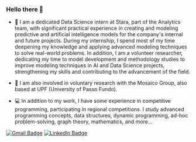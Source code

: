 ### Hello there 👋

- &#x1F3B2; I am a dedicated Data Science intern at Stara, part of the Analytics team, with significant practical experience in creating and modeling predictive and artificial intelligence models for the company's internal and future projects. During my internship, I spend most of my time deepening my knowledge and applying advanced modeling techniques to solve real-world problems. In addition, I am a volunteer researcher, dedicating my time to model development and methodology studies to improve modeling techniques in AI and Data Science projects, strengthening my skills and contributing to the advancement of the field.


- :closed_book: I am also involved in voluntary research with the Mosaico Group, also based at UPF (University of Passo Fundo).

- :computer: In addition to my work, I have some experience in competitive programming, participating in regional competitions. I study advanced programming concepts, data structures, dynamic programming, ad-hoc problem-solving, graph theory, mathematics, and more...

[![Gmail Badge](https://img.shields.io/badge/Gmail-D14836?style=for-the-badge&logo=gmail&logoColor=white)](mailto:frielucas@gmail.com)
[![LinkedIn Badge](https://img.shields.io/badge/LinkedIn-0077B5?style=for-the-badge&logo=linkedin&logoColor=white)](https://www.linkedin.com/in/lucasfriedrichh/)
